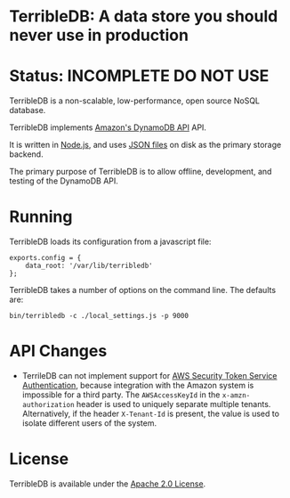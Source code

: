 # TerribleDB: A data store you should never use in production

# Status: INCOMPLETE DO NOT USE

TerribleDB is a non-scalable, low-performance, open source NoSQL database.

TerribleDB implements [Amazon's DynamoDB API](http://aws.amazon.com/dynamodb/) API.

It is written in [Node.js](http://nodejs.org), and uses [JSON files](http://www.json.org/) on disk as the primary storage backend.

The primary purpose of TerribleDB is to allow offline, development, and testing of the DynamoDB API.


# Running

TerribleDB loads its configuration from a javascript file:

    exports.config = {
        data_root: '/var/lib/terribledb'
    };

TerribleDB takes a number of options on the command line. The defaults are:

    bin/terribledb -c ./local_settings.js -p 9000

# API Changes

* TerrileDB can not implement support for [AWS Security Token Service Authentication](http://docs.amazonwebservices.com/amazondynamodb/latest/developerguide/RequestAuthentication.html#WhatIsAuthentication), because integration with the Amazon system is impossible for a third party.  The `AWSAccessKeyId` in the `x-amzn-authorization` header is used to uniquely separate multiple tenants. Alternatively, if the header `X-Tenant-Id` is present, the value is used to isolate different users of the system.

# License

TerribleDB is available under the [Apache 2.0 License](http://www.apache.org/licenses/LICENSE-2.0.html).

